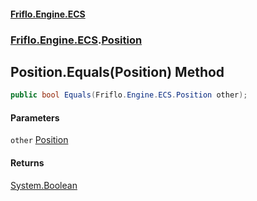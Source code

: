 #### [Friflo.Engine.ECS](index.md#'index')
### [Friflo.Engine.ECS](Friflo.Engine.ECS.md#'Friflo.Engine.ECS').[Position](Position.md#'Friflo.Engine.ECS.Position')

## Position.Equals(Position) Method

```csharp
public bool Equals(Friflo.Engine.ECS.Position other);
```
#### Parameters

<a name='Friflo.Engine.ECS.Position.Equals(Friflo.Engine.ECS.Position).other'></a>

`other` [Position](Position.md#'Friflo.Engine.ECS.Position')

#### Returns
[System.Boolean](https://docs.microsoft.com/en-us/dotnet/api/System.Boolean#'System.Boolean')